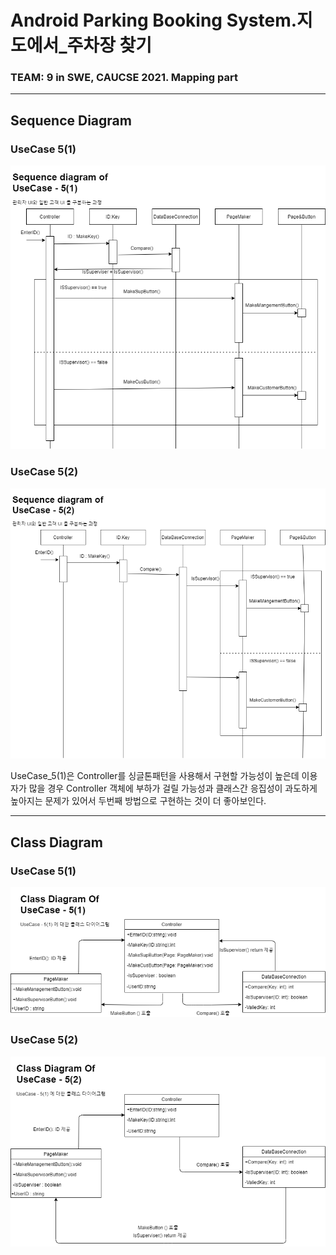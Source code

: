 # Android Parking Booking System.지도에서_주차장 찾기  
### TEAM: 9 in SWE, CAUCSE 2021. Mapping part
* * * 

## Sequence Diagram
### UseCase 5(1)
![UC1](./DiagramImage/usecase5_1.png)  
### UseCase 5(2)
![UC1](./DiagramImage/usecase5_2.png)  

UseCase_5(1)은 Controller를 싱글톤패턴을 사용해서 구현할 가능성이 높은데 이용자가 많을 경우 Controller 객체에 부하가 걸릴 가능성과 클래스간 응집성이 과도하게 높아지는 문제가 있어서 두번째 방법으로 구현하는 것이 더 좋아보인다.

* * * 

## Class Diagram
### UseCase 5(1)
![UC1](./DiagramImage/usecase5_1_2.png) 
### UseCase 5(2)
![UC1](./DiagramImage/usecase5_2_2.png)
